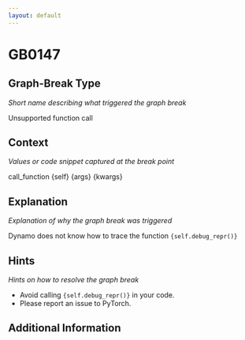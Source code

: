 ```yaml
---
layout: default
---
```

# GB0147

## Graph-Break Type
*Short name describing what triggered the graph break*

Unsupported function call

## Context
*Values or code snippet captured at the break point*

call_function {self} {args} {kwargs}

## Explanation
*Explanation of why the graph break was triggered*

Dynamo does not know how to trace the function `{self.debug_repr()}`

## Hints
*Hints on how to resolve the graph break*

- Avoid calling `{self.debug_repr()}` in your code.
- Please report an issue to PyTorch.


## Additional Information

<!-- ADDITIONAL INFORMATION START - Add custom information below this line -->

<!-- ADDITIONAL INFORMATION END -->

